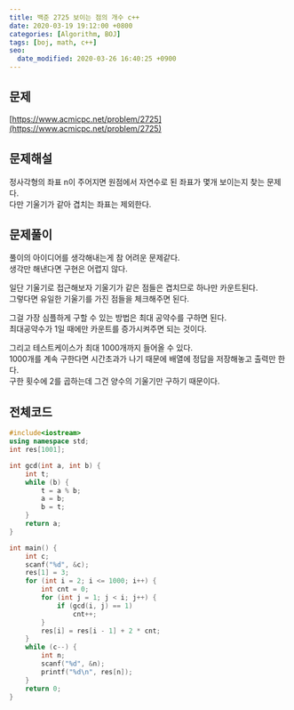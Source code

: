 ```yaml
---
title: 백준 2725 보이는 점의 개수 c++
date: 2020-03-19 19:12:00 +0800
categories: [Algorithm, BOJ]
tags: [boj, math, c++]
seo:
  date_modified: 2020-03-26 16:40:25 +0900
---
```


## 문제
[https://www.acmicpc.net/problem/2725](https://www.acmicpc.net/problem/2725)  


## 문제해설
정사각형의 좌표 n이 주어지면 원점에서 자연수로 된 좌표가 몇개 보이는지 찾는 문제다.  
다만 기울기가 같아 겹치는 좌표는 제외한다.  


## 문제풀이
풀이의 아이디어를 생각해내는게 참 어려운 문제같다.  
생각만 해낸다면 구현은 어렵지 않다.  

일단 기울기로 접근해보자 기울기가 같은 점들은 겹치므로 하나만 카운트된다.  
그렇다면 유일한 기울기를 가진 점들을 체크해주면 된다.  

그걸 가장 심플하게 구할 수 있는 방법은 최대 공약수를 구하면 된다.  
최대공약수가 1일 때에만 카운트를 증가시켜주면 되는 것이다.

그리고 테스트케이스가 최대 1000개까지 들어올 수 있다.  
1000개를 계속 구한다면 시간초과가 나기 때문에 배열에 정답을 저장해놓고 출력만 한다.  
구한 횟수에 2를 곱하는데 그건 양수의 기울기만 구하기 때문이다.  


## 전체코드
```c++
#include<iostream>
using namespace std;
int res[1001];

int gcd(int a, int b) {
	int t;
	while (b) {
		t = a % b;
		a = b;
		b = t;
	}
	return a;
}

int main() {
	int c;
	scanf("%d", &c);
	res[1] = 3;
	for (int i = 2; i <= 1000; i++) {
		int cnt = 0;
		for (int j = 1; j < i; j++) {
			if (gcd(i, j) == 1)
				cnt++;
		}
		res[i] = res[i - 1] + 2 * cnt;
	}
	while (c--) {
		int n;
		scanf("%d", &n);
		printf("%d\n", res[n]);
	}
	return 0;
}
```